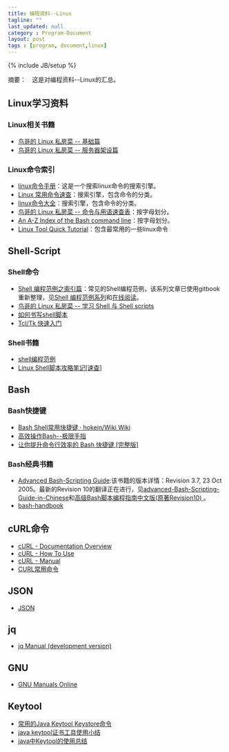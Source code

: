 ```yaml
---
title: 编程资料--Linux
tagline: ""
last_updated: null
category : Program-Document
layout: post
tags : [program, document,linux]
---
```

{% include JB/setup %}

摘要：　这是对编程资料--Linux的汇总。

<!-- more -->

## Linux学习资料

### Linux相关书籍

+ [鸟哥的 Linux 私房菜 -- 基础篇](http://vbird.dic.ksu.edu.tw/linux_basic/linux_basic.php)
+ [鸟哥的 Linux 私房菜 -- 服务器架设篇](http://vbird.dic.ksu.edu.tw/linux_server/)

### Linux命令索引

+ [linux命令手册](http://linux.51yip.com/)：这是一个搜索linux命令的搜索引擎。
+ [Linux 常用命令速查](http://ganquan.info/linux/)：搜索引擎，包含命令的分类。
+ [linux命令大全](http://man.linuxde.net/)：搜索引擎，包含命令的分类。
+ [鸟哥的 Linux 私房菜 -- 命令与用语速查表](http://vbird.dic.ksu.edu.tw/linux_basic/1010index.php)：按字母划分。
+ [An A-Z Index of the Bash command line](http://ss64.com/bash/)：按字母划分。
+ [Linux Tool Quick Tutorial](http://linuxtools-rst.readthedocs.org/zh_CN/latest/index.html)：包含最常用的一些linux命令

## Shell-Script

### Shell命令
+ [Shell 编程范例之索引篇](http://www.tinylab.org/shell-programming-paradigm-series-index-review/)：常见的Shell编程范例，该系列文章已使用gitbook重新整理，见[Shell 编程范例系列](http://www.tinylab.org/open-shell-book/)和[在线阅读](tinylab.gitbooks.io/shellbook)。
+ [鸟哥的 Linux 私房菜 -- 学习 Shell 与 Shell scripts](http://vbird.dic.ksu.edu.tw/linux_basic/linux_basic.php#part3)
+ [如何书写shell脚本](http://www.wklken.me/posts/2014/01/12/shell-script-base.html#_8)
+ [Tcl/Tk 快速入门](http://www.ibm.com/developerworks/cn/education/linux/l-tcl/l-tcl-blt.html)

### Shell书籍
+ [shell编程范例](https://tinylab.gitbooks.io/shellbook/content/zh/chapters/01-chapter4.html)
+ [Linux Shell脚本攻略笔记[速查]](http://wklken.me/posts/2013/07/04/note-of-linux-shell-scripting-cookbook.html#)


## Bash

### Bash快捷键
+ [Bash Shell常用快捷键 · hokein/Wiki Wiki](https://github.com/hokein/Wiki/wiki/Bash-Shell%E5%B8%B8%E7%94%A8%E5%BF%AB%E6%8D%B7%E9%94%AE)
+ [高效操作Bash--极限手指](http://ahei.info/bash.htm)
+ [让你提升命令行效率的 Bash 快捷键 [完整版]](https://linuxtoy.org/archives/bash-shortcuts.html)

### Bash经典书籍
+ [Advanced Bash-Scripting Guide](http://manual.51yip.com/shell/):该书籍的版本详情：Revision 3.7, 23 Oct 2005。最新的Revision 10的翻译正在进行，见[advanced-Bash-Scripting-Guide-in-Chinese](https://github.com/LinuxStory/Advanced-Bash-Scripting-Guide-in-Chinese)和[高级Bash脚本编程指南中文版(原著Revision10) ](https://www.gitbook.com/book/imcmy/advanced-bash-scripting-guide-in-chinese/details)。
+ [bash-handbook](https://github.com/denysdovhan/bash-handbook)

## cURL命令
+ [cURL - Documentation Overview](http://curl.haxx.se/docs/)
+ [cURL - How To Use](http://curl.haxx.se/docs/manpage.html)
+ [cURL - Manual](http://curl.haxx.se/docs/manual.html)
+ [CURL常用命令](https://gist.github.com/303182519/132568fd0e58cae57202)

## JSON
+ [JSON](http://www.json.org/)

## jq
+ [jq Manual (development version)](https://stedolan.github.io/jq/manual/)

## GNU
+ [GNU Manuals Online](http://www.gnu.org/manual/manual.html)

## Keytool
+ [常用的Java Keytool Keystore命令](https://www.chinassl.net/ssltools/keytool-commands.html)
+ [java keytool证书工具使用小结](http://www.micmiu.com/lang/java/keytool-start-guide/)
+ [java中Keytool的使用总结](http://blog.csdn.net/tony1130/article/details/5134318)
